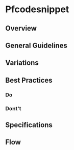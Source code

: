 # Pfcodesnippet

## Overview

## General Guidelines

## Variations

## Best Practices

### Do

### Dont't

## Specifications

## Flow
